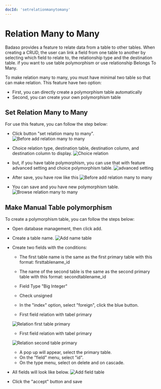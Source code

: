 ```yaml
---
docId: 'setrelationmanytomany'
---
```


# Relation Many to Many

Badaso provides a feature to relate data from a table to other tables. When creating a CRUD, the user can link a field from one table to another by selecting which field to relate to, the relationship type and the destination table. if you want to use table polymorphism or use relationship Belongs To Many. 

To make relation many to many, you must have minimal two table so that can make relation. 
This feature have two option: 
- First, you can directly create a polymorphism table automatically
- Second, you can create your own polymorphism table

## Set Relation Many to Many
For use this feature, you can follow the step below:
- Click button "set relation many to many".
![Before add relation many to many](/img/before-create-relation-many-to-many.png)

- Choice relation type, destination table, destination column, and destination column to display.
![Choice relation](/img/insert-relation-many-to-many.png)

- but, if you have table polymorphism, you can use that with feature advanced setting and choice polymorphism table.
![advanced setting](/img/relation-many-to-many-advanced-setting.png)

- After save, you have row like this
![Before add relation many to many](/img/after-make-relation-many-to-many.png)

- You can save and you have new polymorphism table.
![Browse relation many to many](/img/browse-crud-relation-many-to-many.png)

## Make Manual Table polymorphism
To create a polymorphism table, you can follow the steps below:
- Open database management, then click add.

- Create a table name.
![Add name table](/img/add-name-table.png)

- Create two fields with the conditions:
    - The first table name is the same as the first primary table with this format: firsttablename_id
    - The name of the second table is the same as the second primary table with this format: secondtablename_id
    - Field Type "Big Integer"
    - Check unsigned
    - In the "index" option, select "foreign", click the blue button.

    - First field relation with tabel primary

    ![Relation first table primary](/img/relation-first-table-primary.png)
    
    - First field relation with tabel primary

    ![Relation second table primary](/img/relation-second-table-primary.png)
    
    - A pop up will appear, select the primary table.
    - On the "field" menu, select "id".
    - On the type menu, select on delete and on cascade.

- All fields will look like below.
![Add field table](/img/add-field-table.png)
    
 - Click the "accept" button and save